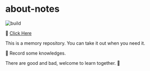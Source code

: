 # about-notes

![build](https://travis-ci.org/ysfscream/about-notes.svg?branch=master)

🧚‍ [Click Here](https://ysfscream.xyz/about-notes)

This is a memory repository. You can take it out when you need it.

📙 Record some knowledges.

There are good and bad, welcome to learn together. 👏
